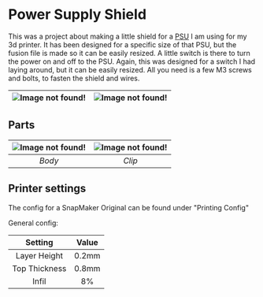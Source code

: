 # Power Supply Shield

This was a project about making a little shield for a [PSU](https://www.ebay.com/itm/151886747221?ssPageName=STRK%3AMEBIDX%3AIT&_trksid=p2060353.m2749.l2649) I am using for my 3d printer. It has been designed for a specific size of that PSU, but the fusion file is made so it can be easily resized. A little switch is there to turn the power on and off to the PSU. Again, this was designed for a switch I had laying around, but it can be easily resized. All you need is a few M3 screws and bolts, to fasten the shield and wires.

| ![Image not found!](https://dub01pap001files.storage.live.com/y4m0Uya_pW78lJcl9bo6AKmxNIzHmq62_8f3N9lo0QPwvODrKQPp2lP-glLIFvCoM8b1x7KHgVtLOODBC76bnSlo0RuCZ94oAKvUNxNu52CCYKP8KvQtvJHKlsOiDF86CDHuG6CTVT20EKoe3GVGnSafKJCahOwuyfgbnoJ-XXpuF1Z205ksRPXNyg8Q_V3IE6w?width=1541&height=1473&cropmode=none) | ![Image not found!](https://dub01pap001files.storage.live.com/y4mYS42CU00h2gQeyNrlZIElCoCfRkYUMw_ywJhbdtm_EGyzC6jQ7ka86XGfatXlvesh5FWU_vOew61XwtYqxPlsFSI9WleLua9OoYu-of4mmH15nz3El1QFSLjl-YOG43B3nKmL-KnyNlpJlzN4sq60PpW7Z4TrdtrhonGZAk15WR2jtLljBHI4-MlAYvCt6d4?width=2115&height=1257&cropmode=none) |
|:---:|:---:|

## Parts
| ![Image not found!](https://dub01pap001files.storage.live.com/y4mJeI2Rap_TWX_En9eaDUvc8T8DhummoeiWDeABnOM8JxG_OZATo3qOZrqYtyACTYPgC_0qLMXmn2_6DEx8uVM0uQEo1mv-i50mduODPeDFngJrfgdXnmcrWMzEQQMOBoNRqROECQx12r_K8LH8uF1tyiHVMct5WTjD9fR_ZopUFr4rQD1j02gJHmUWNAEQjSs?width=717&height=611&cropmode=none) | ![Image not found!](https://dub01pap001files.storage.live.com/y4mXB5JIrJ7MQxd0IL_pbhKaE7XyUa0HlyTsJJkeVi_b017dR2ecDSPHECck1-kw6GEgzN-RVyfi7pDMxvZ3fH30UxfqJO-gVsP6lraRsMbSqT7fokWv927ZouNqBlXWqkYbpMdEM7_0z72FShkKDCBQI7d1Lp-usCG6QGxZZnmlpd7Y0PS1Q3tOYWkMj0eDrMa?width=354&height=458&cropmode=none) |
|:---:|:---:|
| *Body* | *Clip* |

## Printer settings

The config for a SnapMaker Original can be found under "Printing Config"

General config:

|Setting|Value|
|:---:|:---:|
| Layer Height |0.2mm |
| Top Thickness |0.8mm |
| Infil |8% |
